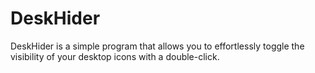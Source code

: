 # DeskHider
DeskHider is a simple program that allows you to effortlessly toggle the visibility of your desktop icons with a double-click. 
